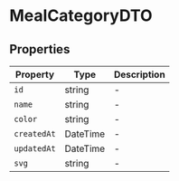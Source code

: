 # MealCategoryDTO

## Properties

| Property | Type | Description |
|----------|------|-------------|
| `id` | string | - |
| `name` | string | - |
| `color` | string | - |
| `createdAt` | DateTime | - |
| `updatedAt` | DateTime | - |
| `svg` | string | - |
